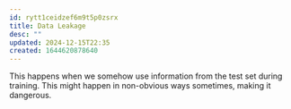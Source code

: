 ```yaml
---
id: rytt1ceidzef6m9t5p0zsrx
title: Data Leakage
desc: ""
updated: 2024-12-15T22:35
created: 1644620878640
---
```


 This happens when we somehow use information from the test set during training. This might happen in non-obvious ways sometimes, making it dangerous.
